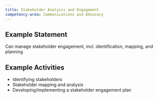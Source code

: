 ```yaml
---
title: Stakeholder Analysis and Engagement
competency-area: Communications and Advocacy
---
```

## Example Statement

Can manage stakeholder engagement, incl. identification, mapping, and planning	

## Example Activities

* Identifying stakeholders
* Stakeholder mapping and analysis
* Developing/implementing a stakeholder engagement plan

